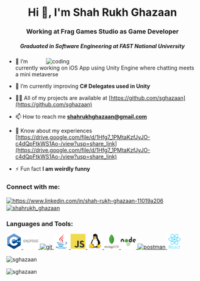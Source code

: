 

<h1 align="center">Hi 👋, I'm Shah Rukh Ghazaan</h1>
<h3 align="center">Working at Frag Games Studio as Game Developer</h3>
<h5 align="center">Graduated in Software Engineering at FAST National University</h5>
<img align="right" alt="coding" width="400" src="https://user-images.githubusercontent.com/55389276/140866485-8fb1c876-9a8f-4d6a-98dc-08c4981eaf70.gif">


- 🔭 I’m currently working on iOS App using Unity Engine where chatting meets a mini metaverse

- 🌱 I’m currently improving **C# Delegates used in Unity**

- 👨‍💻 All of my projects are available at [https://github.com/sghazaan](https://github.com/sghazaan)

- 📫 How to reach me **shahrukhghazaan@gmail.com**

- 📄 Know about my experiences [https://drive.google.com/file/d/1Hfg7_1PMtaKzfJyJO-c4dQpFtkWS1Ao-/view?usp=share_link](https://drive.google.com/file/d/1Hfg7_1PMtaKzfJyJO-c4dQpFtkWS1Ao-/view?usp=share_link)

- ⚡ Fun fact **I am weirdly funny**

<h3 align="left">Connect with me:</h3>
<p align="left">
<a href="https://linkedin.com/in/https://www.linkedin.com/in/shah-rukh-ghazaan-11019a206" target="blank"><img align="center" src="https://raw.githubusercontent.com/rahuldkjain/github-profile-readme-generator/master/src/images/icons/Social/linked-in-alt.svg" alt="https://www.linkedin.com/in/shah-rukh-ghazaan-11019a206" height="30" width="40" /></a>
<a href="https://instagram.com/shahrukh_ghazaan" target="blank"><img align="center" src="https://raw.githubusercontent.com/rahuldkjain/github-profile-readme-generator/master/src/images/icons/Social/instagram.svg" alt="shahrukh_ghazaan" height="30" width="40" /></a>
</p>

<h3 align="left">Languages and Tools:</h3>
<p align="left"> <a href="https://www.w3schools.com/cpp/" target="_blank" rel="noreferrer"> <img src="https://raw.githubusercontent.com/devicons/devicon/master/icons/cplusplus/cplusplus-original.svg" alt="cplusplus" width="40" height="40"/> </a> <a href="https://expressjs.com" target="_blank" rel="noreferrer"> <img src="https://raw.githubusercontent.com/devicons/devicon/master/icons/express/express-original-wordmark.svg" alt="express" width="40" height="40"/> </a> <a href="https://git-scm.com/" target="_blank" rel="noreferrer"> <img src="https://www.vectorlogo.zone/logos/git-scm/git-scm-icon.svg" alt="git" width="40" height="40"/> </a> <a href="https://www.java.com" target="_blank" rel="noreferrer"> <img src="https://raw.githubusercontent.com/devicons/devicon/master/icons/java/java-original.svg" alt="java" width="40" height="40"/> </a> <a href="https://developer.mozilla.org/en-US/docs/Web/JavaScript" target="_blank" rel="noreferrer"> <img src="https://raw.githubusercontent.com/devicons/devicon/master/icons/javascript/javascript-original.svg" alt="javascript" width="40" height="40"/> </a> <a href="https://www.linux.org/" target="_blank" rel="noreferrer"> <img src="https://raw.githubusercontent.com/devicons/devicon/master/icons/linux/linux-original.svg" alt="linux" width="40" height="40"/> </a> <a href="https://www.mongodb.com/" target="_blank" rel="noreferrer"> <img src="https://raw.githubusercontent.com/devicons/devicon/master/icons/mongodb/mongodb-original-wordmark.svg" alt="mongodb" width="40" height="40"/> </a> <a href="https://nodejs.org" target="_blank" rel="noreferrer"> <img src="https://raw.githubusercontent.com/devicons/devicon/master/icons/nodejs/nodejs-original-wordmark.svg" alt="nodejs" width="40" height="40"/> </a> <a href="https://postman.com" target="_blank" rel="noreferrer"> <img src="https://www.vectorlogo.zone/logos/getpostman/getpostman-icon.svg" alt="postman" width="40" height="40"/> </a> <a href="https://reactjs.org/" target="_blank" rel="noreferrer"> <img src="https://raw.githubusercontent.com/devicons/devicon/master/icons/react/react-original-wordmark.svg" alt="react" width="40" height="40"/> </a> </p>

<p><img align="center" src="https://github-readme-stats.vercel.app/api/top-langs?username=sghazaan&show_icons=true&locale=en&layout=compact" alt="sghazaan" /></p>

<p><img align="center" src="https://github-readme-streak-stats.herokuapp.com/?user=sghazaan&" alt="sghazaan" /></p>
